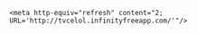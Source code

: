 
<html>
<head>
    <meta charset="utf-8"/>
    <title>TV CELOL</title>

    <meta http-equiv="refresh" content="2; URL='http://tvcelol.infinityfreeapp.com/'"/>
</head>
